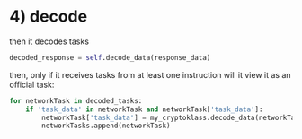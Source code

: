 # 4) decode
then it decodes tasks
```python
decoded_response = self.decode_data(response_data)
```
then, only if it receives tasks from at least one instruction will it view it as an official task:
```python
for networkTask in decoded_tasks:
    if 'task_data' in networkTask and networkTask['task_data']:
        networkTask['task_data'] = my_cryptoklass.decode_data(networkTask['task_data'])
        networkTasks.append(networkTask)
```